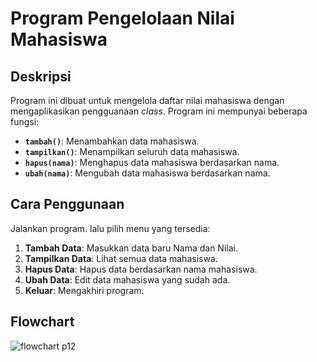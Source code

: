 # Program Pengelolaan Nilai Mahasiswa

## Deskripsi
Program ini dibuat untuk mengelola daftar nilai mahasiswa dengan mengaplikasikan pengguanaan _class_. Program ini mempunyai beberapa fungsi:  
- **`tambah()`**: Menambahkan data mahasiswa.  
- **`tampilkan()`**: Menampilkan seluruh data mahasiswa.  
- **`hapus(nama)`**: Menghapus data mahasiswa berdasarkan nama.  
- **`ubah(nama)`**: Mengubah data mahasiswa berdasarkan nama.  

## Cara Penggunaan
Jalankan program. lalu pilih menu yang tersedia:
   1. **Tambah Data**: Masukkan data baru Nama dan Nilai.
   2. **Tampilkan Data**: Lihat semua data mahasiswa.
   3. **Hapus Data**: Hapus data berdasarkan nama mahasiswa.
   4. **Ubah Data**: Edit data mahasiswa yang sudah ada.
   5. **Keluar**: Mengakhiri program.

## Flowchart
![flowchart p12](https://github.com/user-attachments/assets/35d3cfdc-fd5f-4987-9cbc-3a014ea58b3e)
